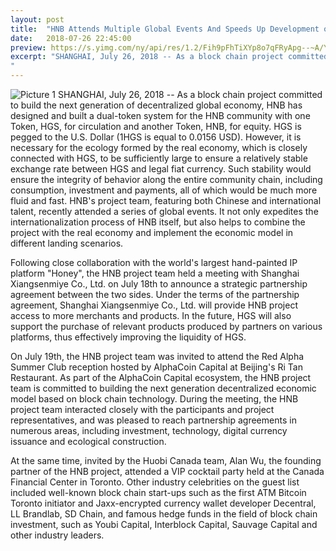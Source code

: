 ```yaml
---
layout: post
title:  "HNB Attends Multiple Global Events And Speeds Up Development of a Genuinely International, Decentralized Global Economy"
date:   2018-07-26 22:45:00
preview: https://s.yimg.com/ny/api/res/1.2/Fih9pFhTiXYp8o7qFRyApg--~A/YXBwaWQ9aGlnaGxhbmRlcjtzbT0xO3c9MTI4MDtoPTk2MA--/http://globalfinance.zenfs.com/en_us/Finance/US_AFTP_PRNEWSWIRE_LIVE/HNB_Attends_Multiple_Global_Events-27b54b7129237bde3702a4abf37d69fd
excerpt: "SHANGHAI, July 26, 2018 -- As a block chain project committed to build the next generation of decentralized global economy, HNB has designed and built a dual-token system for the HNB community with one Token, HGS, for circulation and another Token, HNB, for equity. HGS is pegged to the U.S. Dollar (1HGS is equal to 0.0156 USD). However, it is necessary for the ecology formed by the real economy, which is closely connected with HGS, to be sufficiently large to ensure a relatively stable exchange rate between HGS and legal fiat currency. Such stability would ensure the integrity of behavior along the entire community chain, including consumption, investment and payments, all of which would be much more fluid and fast. HNB's project team, featuring both Chinese and international talent, recently attended a series of global events.  It not only expedites the internationalization process of HNB itself, but also helps to combine the project with the real economy and implement the economic model in different landing scenarios.
"
---
```


![Picture 1](https://s.yimg.com/ny/api/res/1.2/Fih9pFhTiXYp8o7qFRyApg--~A/YXBwaWQ9aGlnaGxhbmRlcjtzbT0xO3c9MTI4MDtoPTk2MA--/http://globalfinance.zenfs.com/en_us/Finance/US_AFTP_PRNEWSWIRE_LIVE/HNB_Attends_Multiple_Global_Events-27b54b7129237bde3702a4abf37d69fd)
SHANGHAI, July 26, 2018   -- As a block chain project committed to build the next generation of decentralized global economy, HNB has designed and built a dual-token system for the HNB community with one Token, HGS, for circulation and another Token, HNB, for equity. HGS is pegged to the U.S. Dollar (1HGS is equal to 0.0156 USD). However, it is necessary for the ecology formed by the real economy, which is closely connected with HGS, to be sufficiently large to ensure a relatively stable exchange rate between HGS and legal fiat currency. Such stability would ensure the integrity of behavior along the entire community chain, including consumption, investment and payments, all of which would be much more fluid and fast. HNB's project team, featuring both Chinese and international talent, recently attended a series of global events.  It not only expedites the internationalization process of HNB itself, but also helps to combine the project with the real economy and implement the economic model in different landing scenarios.

Following close collaboration with the world's largest hand-painted IP platform "Honey", the HNB project team held a meeting with Shanghai Xiangsenmiye Co., Ltd. on July 18th to announce a strategic partnership agreement between the two sides. Under the terms of the partnership agreement, Shanghai Xiangsenmiye Co., Ltd. will provide HNB project access to more merchants and products. In the future, HGS will also support the purchase of relevant products produced by partners on various platforms, thus effectively improving the liquidity of HGS.

On July 19th, the HNB project team was invited to attend the Red Alpha Summer Club reception hosted by AlphaCoin Capital at Beijing's Ri Tan Restaurant. As part of the AlphaCoin Capital ecosystem, the HNB project team is committed to building the next generation decentralized economic model based on block chain technology. During the meeting, the HNB project team interacted closely with the participants and project representatives, and was pleased to reach partnership agreements in numerous areas, including investment, technology, digital currency issuance and ecological construction.

At the same time, invited by the Huobi Canada team, Alan Wu, the founding partner of the HNB project, attended a VIP cocktail party held at the Canada Financial Center in Toronto. Other industry celebrities on the guest list included well-known block chain start-ups such as the first ATM Bitcoin Toronto initiator and Jaxx-encrypted currency wallet developer Decentral, LL Brandlab, SD Chain, and famous hedge funds in the field of block chain investment, such as Youbi Capital, Interblock Capital, Sauvage Capital and other industry leaders.


